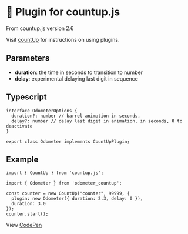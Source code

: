 # 🔌 Plugin for countup.js

From countup.js version 2.6

Visit [countUp](https://github.com/inorganik/countUp.js) for instructions on using plugins.

## Parameters

- **duration**: the time in seconds to transition to number
- **delay**: experimental delaying last digit in sequence

## Typescript

```
interface OdometerOptions {
  duration?: number // barrel animation in seconds,
  delay?: number // delay last digit in animation, in seconds, 0 to deactivate
}

export class Odometer implements CountUpPlugin;
```

## Example

```
import { CountUp } from 'countup.js';

import { Odometer } from 'odometer_countup';

const counter = new CountUp("counter", 99999, {
  plugin: new Odometer({ duration: 2.3, delay: 0 }),
  duration: 3.0
});
counter.start();

```

View [CodePen](https://codepen.io/msoler75/pen/NWLzNYj)

